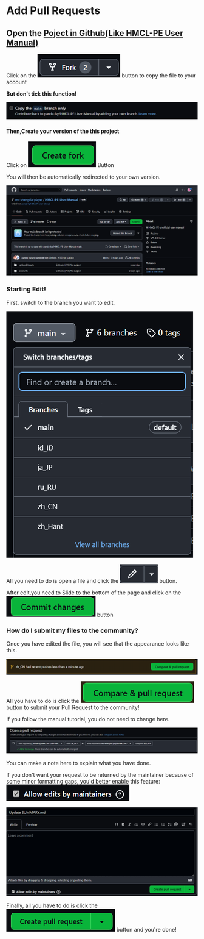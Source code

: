# Add Pull Requests

## Open the [Poject in Github(Like HMCL-PE User Manual)](https://github.com/panda-lsy/HMCL-PE-User-Manual)

Click on the <img src="../../.gitbook/assets/image (20).png" alt="" data-size="line"> button to copy the file to your account

**But don't tick this function!**

![](<../../.gitbook/assets/image (16).png>)

#### Then,Create your version of the this project

Click on <img src="../../.gitbook/assets/image (11).png" alt="" data-size="line"> Button

You will then be automatically redirected to your own version.

![](<../../.gitbook/assets/image (8).png>)

### Starting Edit!

First, switch to the branch you want to edit.

![](<../../.gitbook/assets/image (13).png>)

All you need to do is open a file and click the <img src="../../.gitbook/assets/image (18).png" alt="" data-size="line"> button.

After edit,you need to Slide to the bottom of the page and click on the <img src="../../.gitbook/assets/image (22).png" alt="" data-size="line"> button

### How do I submit my files to the community?

Once you have edited the file, you will see that the appearance looks like this.

![](<../../.gitbook/assets/image (17).png>)

All you have to do is click the <img src="../../.gitbook/assets/image.png" alt="" data-size="line"> button to submit your Pull Request to the community!

If you follow the manual tutorial, you do not need to change here.

![If you follow the manual tutorial for translation, you do not need to change here.](<../../.gitbook/assets/image (10).png>)

You can make a note here to explain what you have done.

If you don't want your request to be returned by the maintainer because of some minor formatting gaps, you'd better enable this feature:![](<../../.gitbook/assets/image (3).png>)

![](<../../.gitbook/assets/image (21).png>)

Finally, all you have to do is click the <img src="../../.gitbook/assets/image (7).png" alt="" data-size="line"> button and you're done!
